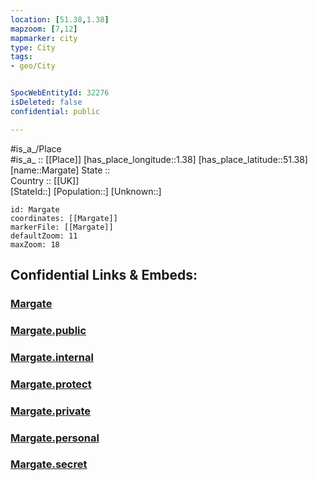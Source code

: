 ```yaml
---
location: [51.38,1.38] 
mapzoom: [7,12] 
mapmarker: city 
type: City
tags:
- geo/City


SpocWebEntityId: 32276
isDeleted: false
confidential: public

---
```

#is_a_/Place  
#is_a_ :: [[Place]] 
[has_place_longitude::1.38] 
[has_place_latitude::51.38] 
[name::Margate] 
State ::  
Country :: [[UK]]  
[StateId::] 
[Population::] 
[Unknown::] 


```leaflet
id: Margate
coordinates: [[Margate]] 
markerFile: [[Margate]] 
defaultZoom: 11 
maxZoom: 18
```


## Confidential Links & Embeds: 

### [Margate](/_Standards/Earth/Continent/Europe/Europe~North/UK/England/Regions~England/South_East_England/Kent/cities~Kent/Thanet/cities~Thanet/Margate.md) 

### [Margate.public](/_public/Earth/Continent/Europe/Europe~North/UK/England/Regions~England/South_East_England/Kent/cities~Kent/Thanet/cities~Thanet/Margate.public.md) 

### [Margate.internal](/_internal/Earth/Continent/Europe/Europe~North/UK/England/Regions~England/South_East_England/Kent/cities~Kent/Thanet/cities~Thanet/Margate.internal.md) 

### [Margate.protect](/_protect/Earth/Continent/Europe/Europe~North/UK/England/Regions~England/South_East_England/Kent/cities~Kent/Thanet/cities~Thanet/Margate.protect.md) 

### [Margate.private](/_private/Earth/Continent/Europe/Europe~North/UK/England/Regions~England/South_East_England/Kent/cities~Kent/Thanet/cities~Thanet/Margate.private.md) 

### [Margate.personal](/_personal/Earth/Continent/Europe/Europe~North/UK/England/Regions~England/South_East_England/Kent/cities~Kent/Thanet/cities~Thanet/Margate.personal.md) 

### [Margate.secret](/_secret/Earth/Continent/Europe/Europe~North/UK/England/Regions~England/South_East_England/Kent/cities~Kent/Thanet/cities~Thanet/Margate.secret.md)

